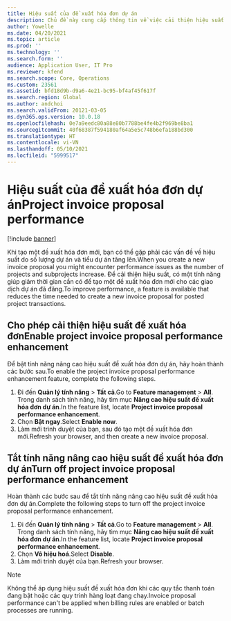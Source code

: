 ```yaml
---
title: Hiệu suất của đề xuất hóa đơn dự án
description: Chủ đề này cung cấp thông tin về việc cải thiện hiệu suất cho các đề xuất hóa đơn của dự án.
author: Yowelle
ms.date: 04/20/2021
ms.topic: article
ms.prod: ''
ms.technology: ''
ms.search.form: ''
audience: Application User, IT Pro
ms.reviewer: kfend
ms.search.scope: Core, Operations
ms.custom: 23561
ms.assetid: bfd18d9b-d9a6-4e21-bc95-bf4af45f617f
ms.search.region: Global
ms.author: andchoi
ms.search.validFrom: 20121-03-05
ms.dyn365.ops.version: 10.0.18
ms.openlocfilehash: 0e7a9eedc80a88e80b7788be4fe4b2f969be8ba1
ms.sourcegitcommit: 40f68387f594180af64a5e5c748b6efa188bd300
ms.translationtype: HT
ms.contentlocale: vi-VN
ms.lasthandoff: 05/10/2021
ms.locfileid: "5999517"
---
```

# <a name="project-invoice-proposal-performance"></a><span data-ttu-id="68cec-103">Hiệu suất của đề xuất hóa đơn dự án</span><span class="sxs-lookup"><span data-stu-id="68cec-103">Project invoice proposal performance</span></span>

[!include [banner](../includes/banner.md)]

<span data-ttu-id="68cec-104">Khi tạo một đề xuất hóa đơn mới, bạn có thể gặp phải các vấn đề về hiệu suất do số lượng dự án và tiểu dự án tăng lên.</span><span class="sxs-lookup"><span data-stu-id="68cec-104">When you create a new invoice proposal you might encounter performance issues as the number of projects and subprojects increase.</span></span> <span data-ttu-id="68cec-105">Để cải thiện hiệu suất, có một tính năng giúp giảm thời gian cần có để tạo một đề xuất hóa đơn mới cho các giao dịch dự án đã đăng.</span><span class="sxs-lookup"><span data-stu-id="68cec-105">To improve performance, a feature is available that reduces the time needed to create a new invoice proposal for posted project transactions.</span></span>

## <a name="enable-project-invoice-proposal-performance-enhancement"></a><span data-ttu-id="68cec-106">Cho phép cải thiện hiệu suất đề xuất hóa đơn</span><span class="sxs-lookup"><span data-stu-id="68cec-106">Enable project invoice proposal performance enhancement</span></span>
<span data-ttu-id="68cec-107">Để bật tính năng nâng cao hiệu suất đề xuất hóa đơn dự án, hãy hoàn thành các bước sau.</span><span class="sxs-lookup"><span data-stu-id="68cec-107">To enable the project invoice proposal performance enhancement feature, complete the following steps.</span></span>

1.  <span data-ttu-id="68cec-108">Đi đến **Quản lý tính năng** > **Tất cả**.</span><span class="sxs-lookup"><span data-stu-id="68cec-108">Go to **Feature management** > **All**.</span></span> <span data-ttu-id="68cec-109">Trong danh sách tính năng, hãy tìm mục **Nâng cao hiệu suất đề xuất hóa đơn dự án**.</span><span class="sxs-lookup"><span data-stu-id="68cec-109">In the feature list, locate **Project invoice proposal performance enhancement**.</span></span>
2.  <span data-ttu-id="68cec-110">Chọn **Bật ngay**.</span><span class="sxs-lookup"><span data-stu-id="68cec-110">Select **Enable now**.</span></span>
3.  <span data-ttu-id="68cec-111">Làm mới trình duyệt của bạn, sau đó tạo một đề xuất hóa đơn mới.</span><span class="sxs-lookup"><span data-stu-id="68cec-111">Refresh your browser, and then create a new invoice proposal.</span></span>

## <a name="turn-off-project-invoice-proposal-performance-enhancement"></a><span data-ttu-id="68cec-112">Tắt tính năng nâng cao hiệu suất đề xuất hóa đơn dự án</span><span class="sxs-lookup"><span data-stu-id="68cec-112">Turn off project invoice proposal performance enhancement</span></span>
<span data-ttu-id="68cec-113">Hoàn thành các bước sau để tắt tính năng nâng cao hiệu suất đề xuất hóa đơn dự án.</span><span class="sxs-lookup"><span data-stu-id="68cec-113">Complete the following steps to turn off the project invoice proposal performance enhancement.</span></span>

1.  <span data-ttu-id="68cec-114">Đi đến **Quản lý tính năng** > **Tất cả**.</span><span class="sxs-lookup"><span data-stu-id="68cec-114">Go to **Feature management** > **All**.</span></span> <span data-ttu-id="68cec-115">Trong danh sách tính năng, hãy tìm mục **Nâng cao hiệu suất đề xuất hóa đơn dự án**.</span><span class="sxs-lookup"><span data-stu-id="68cec-115">In the feature list, locate **Project invoice proposal performance enhancement**.</span></span>
2.  <span data-ttu-id="68cec-116">Chọn **Vô hiệu hoá**.</span><span class="sxs-lookup"><span data-stu-id="68cec-116">Select **Disable**.</span></span>
3.  <span data-ttu-id="68cec-117">Làm mới trình duyệt của bạn.</span><span class="sxs-lookup"><span data-stu-id="68cec-117">Refresh your browser.</span></span>

> [!NOTE]
> <span data-ttu-id="68cec-118">Không thể áp dụng hiệu suất đề xuất hóa đơn khi các quy tắc thanh toán đang bật hoặc các quy trình hàng loạt đang chạy.</span><span class="sxs-lookup"><span data-stu-id="68cec-118">Invoice proposal performance can't be applied when billing rules are enabled or batch processes are running.</span></span>
